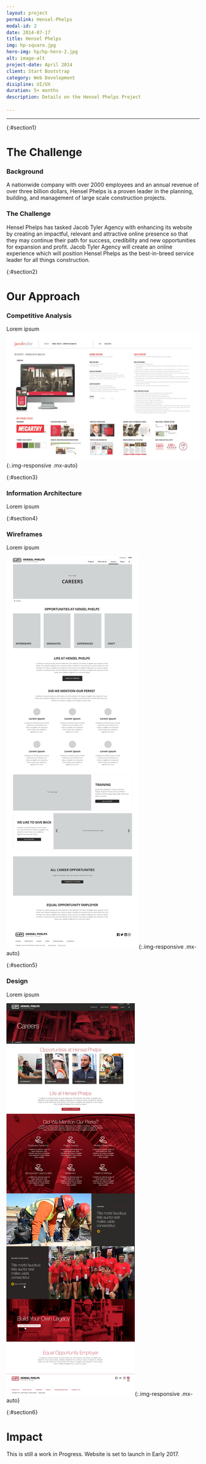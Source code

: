 ```yaml
---
layout: project
permalink: Hensel-Phelps
modal-id: 2
date: 2014-07-17
title: Hensel Phelps
img: hp-square.jpg
hero-img: hp/hp-hero-2.jpg
alt: image-alt
project-date: April 2014
client: Start Bootstrap
category: Web Development
disipline: UI/UX
duration: 5+ months
description: Details on the Hensel Phelps Project

---
```

---
{:#section1}
# The Challenge
### Background

A nationwide company with over 2000 employees and an annual revenue of over three billion dollars, Hensel Phelps is a proven leader in the planning, building, and management of large scale construction projects.

### The Challenge

Hensel Phelps has tasked Jacob Tyler Agency with enhancing its website by creating an impactful, relevant and attractive online presence so that they may continue their path for success, credibility and new opportunities for expansion and profit. Jacob Tyler Agency will create an online experience which will position Hensel Phelps as the best-in-breed service leader for all things construction.

{:#section2}
# Our Approach
### Competitive Analysis

Lorem ipsum
![hp](../img/portfolio/hp/comp-analysis.jpg "comp-analysis"){:.img-responsive .mx-auto}

{:#section3}
### Information Architecture

Lorem ipsum  


{:#section4}
### Wireframes

Lorem ipsum

![hp](../img/portfolio/hp/wireframe.jpg "wireframe"){:.img-responsive .mx-auto}

{:#section5}
### Design
Lorem ipsum

![hp](../img/portfolio/hp/design.jpg "design"){:.img-responsive .mx-auto}

{:#section6}

# Impact
This is still a work in Progress. Website is set to launch in Early 2017.
